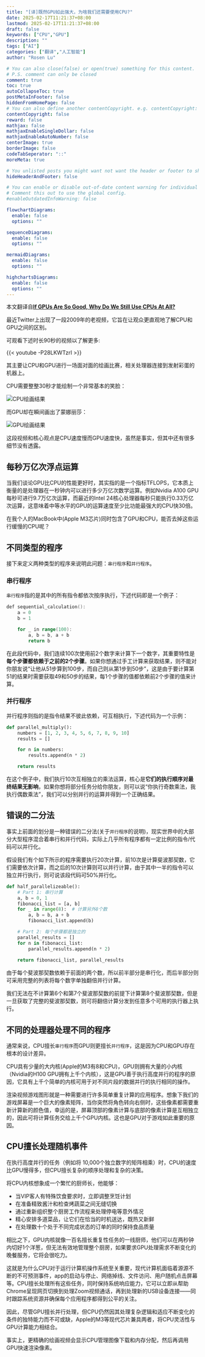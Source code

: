 ```yaml
---
title: "[译]既然GPU如此强大，为啥我们还需要使用CPU?"
date: 2025-02-17T11:21:37+08:00
lastmod: 2025-02-17T11:21:37+08:00
draft: false
keywords: ["CPU","GPU"]
description: ""
tags: ["AI"]
categories: ["翻译","人工智能"]
author: "Rosen Lu"

# You can also close(false) or open(true) something for this content.
# P.S. comment can only be closed
comment: true
toc: true
autoCollapseToc: true
postMetaInFooter: false
hiddenFromHomePage: false
# You can also define another contentCopyright. e.g. contentCopyright: "This is another copyright."
contentCopyright: false
reward: false
mathjax: false
mathjaxEnableSingleDollar: false
mathjaxEnableAutoNumber: false
centerImage: true
borderImage: false
codeTabSeperator: "::"
moreMeta: true

# You unlisted posts you might want not want the header or footer to show
hideHeaderAndFooter: false

# You can enable or disable out-of-date content warning for individual post.
# Comment this out to use the global config.
#enableOutdatedInfoWarning: false

flowchartDiagrams:
  enable: false
  options: ""

sequenceDiagrams: 
  enable: false
  options: ""

mermaidDiagrams: 
  enable: false
  options: ""

highchartsDiagrams: 
  enable: false
  options: ""
---
```


本文翻译自[**If GPUs Are So Good, Why Do We Still Use CPUs At All?**](https://codingstuff.substack.com/p/if-gpus-are-so-good-why-do-we-still)

<!--more-->

最近Twitter上出现了一段2009年的老视频，它旨在让观众更直观地了解CPU和GPU之间的区别。

可观看下述时长90秒的视频以了解更多:

{{< youtube -P28LKWTzrI >}}

其主要让CPU和GPU进行一场面对面的绘画比赛，相关处理器连接到发射彩蛋的机器上。

CPU需要整整30秒才能绘制一个非常基本的笑脸：

![CPU绘画结果](/blog_img/translate/ai/if-gpus-are-so-good-why-do-we-still/cpu-paint-result.webp "CPU绘画结果") 

而GPU却在瞬间画出了蒙娜丽莎：

![GPU绘画结果](/blog_img/translate/ai/if-gpus-are-so-good-why-do-we-still/gpu-paint-result.webp "GPU绘画结果") 

这段视频和核心观点是CPU速度慢而GPU速度快，虽然是事实，但其中还有很多细节没有透露。

## 每秒万亿次浮点运算

当我们谈论GPU比CPU的性能更好时，其实指的是一个指标TFLOPS，它本质上衡量的是处理器在一秒钟内可以进行多少万亿次数学运算。例如Nvidia A100 GPU每秒可进行9.7万亿次运算，而最近的Intel 24核心处理器每秒只能执行0.33万亿次运算，这意味着中等水平的GPU的运算速度至少比功能最强大的CPU快30倍。



在我个人的MacBook中(Apple M3芯片)同时包含了GPU和CPU，能否去掉这些运行缓慢的CPU呢？

## 不同类型的程序

接下来定义两种类型的程序来说明此问题：`串行程序`和`并行程序`。

### 串行程序

`串行程序`指的是其中的所有指令都依次按序执行，下述代码即是一个例子：

```go
def sequential_calculation():
    a = 0
    b = 1

    for _ in range(100):
        a, b = b, a + b
        return b
```

在此段代码中，我们连续100次使用前2个数字来计算下一个数字，其重要特性是**每个步骤都依赖于之前的2个步骤**。如果你想通过手工计算来获取结果，则不能对你朋友说“让他从51步算到100步，而自己则从第1步到50步”，这是由于要计算第51的结果时需要获取49和50步的结果，每1个步骤的值都依赖前2个步骤的值来计算。

### 并行程序

并行程序则指的是指令结果不彼此依赖，可互相执行，下述代码为一个示例：

```python
def parallel_multiply():
    numbers = [1, 2, 3, 4, 5, 6, 7, 8, 9, 10]
    results = []

    for n in numbers:
        results.append(n * 2)

    return results
```

在这个例子中，我们执行10次互相独立的乘法运算，核心是**它们的执行顺序对最终结果无影响**，如果你想将部分任务分给你朋友，则可以说“你执行奇数乘法，我执行偶数乘法”，我们可以分别并行的运算并得到一个正确结果。

## 错误的二分法

事实上前面的划分是一种错误的二分法(关于`并行程序`的说明)，现实世界中的大部分大型程序混合着串行和并行代码，实际上几乎所有程序都有一定比例的指令/代码可以并行化。



假设我们有个如下所示的程序需要执行20次计算，前10次是计算斐波那契数，它们需要依次计算，而之后的10次计算则可以并行计算，由于其中一半的指令可以独立并行执行，则可说该段代码可50%并行化。

```python
def half_parallelizeable():
    # Part 1: 串行计算
    a, b = 0, 1
    fibonacci_list = [a, b]
    for _ in range(8):  # 计算另外8个数
        a, b = b, a + b
        fibonacci_list.append(b)

    # Part 2: 每个步骤都是独立的
    parallel_results = []
    for n in fibonacci_list:
        parallel_results.append(n * 2)
    
    return fibonacci_list, parallel_results
```

由于每个斐波那契数依赖于前面的两个数，所以前半部分是串行化，而后半部分则可采用完整的列表将每个数字单独翻倍并行计算。



我们无法在不计算第6个和第7个斐波那契数的前提下计算第8个斐波那契数，但是一旦获取了完整的斐波那契数，则可将翻倍计算分发到任意多个可用的执行器上执行。

## 不同的处理器处理不同的程序

通常来说，CPU擅长`串行程序`而GPU则更擅长`并行程序`，这是因为CPU和GPU存在根本的设计差异。



CPU具有少量的大内核(Apple的M3有8和CPU)，GPU则拥有大量的小内核（Nvidia的H100 GPU拥有上千个内核），这是GPU善于执行高度并行的程序的原因，它具有上千个简单的内核可用于对不同片段的数据并行的执行相同的操作。



渲染视频游戏图形就是一种需要进行许多简单重复计算的应用程序。想象下我们的游戏屏幕是一个巨大的像素矩阵，当你突然将角色转向右侧时，这些像素都需要重新计算新的颜色值，幸运的是，屏幕顶部的像素计算与底部的像素计算是互相独立的，因此可将计算任务交给上千个GPU内核。这也是GPU对于游戏如此重要的原因。

## CPU擅长处理随机事件

在执行高度并行的任务（例如将 10,000个独立数字的矩阵相乘）时，CPU的速度比GPU慢得多，但CPU擅长复杂的顺序处理和复杂的决策。



将CPU内核想象成一个繁忙的厨师长，他能够：

* 当VIP客人有特殊饮食要求时，立即调整烹饪计划
* 在准备精致酱汁和检查烤蔬菜之间无缝切换
* 通过重新组织整个厨房工作流程来处理停电等意外情况
* 精心安排多道菜品，让它们在恰当的时机送达，既热又新鲜
* 在处理数十个处于不同完成状态的订单的同时保持食品质量

相比之下，GPU内核就像一百名擅长重复性任务的一线厨师，他们可以在两秒钟内切好1个洋葱，但无法有效地管理整个厨房，如果要求GPU处理需求不断变化的晚餐服务，它将会很吃力。



这就是为什么CPU对于运行计算机操作系统至关重要，现代计算机面临着源源不断的不可预测事件，app的启动与停止、网络掉线、文件访问、用户随机点击屏幕等。CPU擅长处理所有这些任务，同时保持系统响应能力，它可以立即从帮助 Chrome呈现网页切换到处理Zoom视频通话，再到处理新的USB设备连接——同时跟踪系统资源并确保每个应用程序都得到公平的关注。



因此，尽管GPU擅长并行处理，但CPU仍然因其处理复杂逻辑和适应不断变化的条件的独特能力而不可或缺，Apple的M3等现代芯片兼具两者，将CPU灵活性与GPU计算能力相结合。



事实上，更精确的绘画视频会显示CPU管理图像下载和内存分配，然后再调用GPU快速渲染像素。